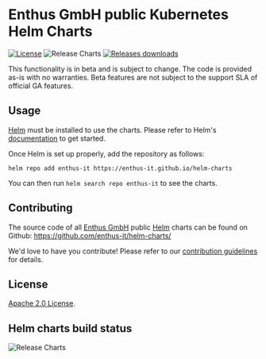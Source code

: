# Enthus GmbH public Kubernetes Helm Charts

[![License](https://img.shields.io/badge/License-Apache%202.0-blue.svg)](https://opensource.org/licenses/Apache-2.0) ![Release Charts](https://github.com/enthus-it/helm-charts/workflows/release-charts/badge.svg?branch=main) [![Releases downloads](https://img.shields.io/github/downloads/enthus-it/helm-charts/total.svg)](https://github.com/enthus-it/helm-charts/releases)

This functionality is in beta and is subject to change. The code is provided as-is with no warranties. Beta features are not subject to the support SLA of official GA features.

## Usage

[Helm](https://helm.sh) must be installed to use the charts.
Please refer to Helm's [documentation](https://helm.sh/docs/) to get started.

Once Helm is set up properly, add the repository as follows:

```console
helm repo add enthus-it https://enthus-it.github.io/helm-charts
```

You can then run `helm search repo enthus-it` to see the charts.

## Contributing

The source code of all [Enthus GmbH](https://enthus.de) public [Helm](https://helm.sh) charts can be found on Github: <https://github.com/enthus-it/helm-charts/>

<!-- Keep full URL links to repo files because this README syncs from main to gh-pages.  -->
We'd love to have you contribute! Please refer to our [contribution guidelines](https://github.com/enthus-it/helm-charts/blob/main/CONTRIBUTING.md) for details.

## License

<!-- Keep full URL links to repo files because this README syncs from main to gh-pages.  -->
[Apache 2.0 License](https://github.com/enthus-it/helm-charts/blob/main/LICENSE).

## Helm charts build status

![Release Charts](https://github.com/enthus-it/helm-charts/workflows/release-charts/badge.svg?branch=main)
